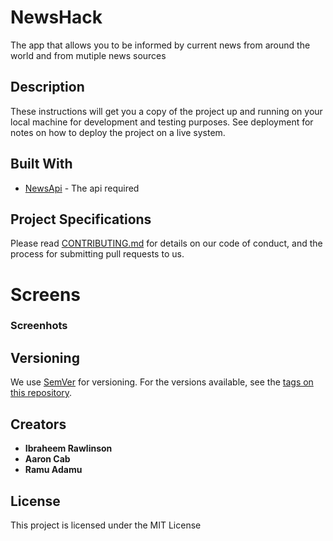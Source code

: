 # NewsHack

The app that allows you to be informed by current news from around the world and from mutiple news sources

## Description

These instructions will get you a copy of the project up and running on your local machine for development and testing purposes. See deployment for notes on how to deploy the project on a live system.


## Built With

* [NewsApi](https://newsapi.org/) - The api required

## Project Specifications

Please read [CONTRIBUTING.md](https://gist.github.com/PurpleBooth/b24679402957c63ec426) for details on our code of conduct, and the process for submitting pull requests to us.

# Screens
### Screenhots

## Versioning

We use [SemVer](http://semver.org/) for versioning. For the versions available, see the [tags on this repository](https://github.com/your/project/tags). 

## Creators

* **Ibraheem Rawlinson**
* **Aaron Cab**
* **Ramu Adamu**

## License

This project is licensed under the MIT License 
